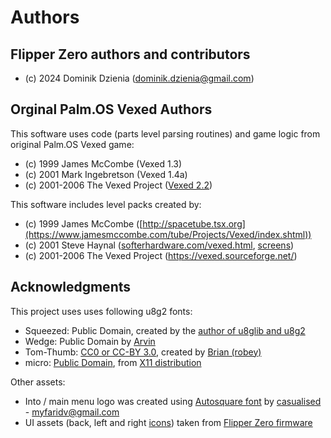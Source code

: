 # Authors

## Flipper Zero authors and contributors

- (c) 2024 Dominik Dzienia  ([dominik.dzienia@gmail.com](https://github.com/dlvoy))

## Orginal Palm.OS Vexed Authors

This software uses code (parts level parsing routines) and game logic from original Palm.OS Vexed game:

- (c) 1999 James McCombe (Vexed 1.3)
- (c) 2001 Mark Ingebretson (Vexed 1.4a)
- (c) 2001-2006 The Vexed Project ([Vexed 2.2](https://vexed.sourceforge.net/))

This software includes level packs created by:

- (c) 1999 James McCombe ([http://spacetube.tsx.org](https://www.jamesmccombe.com/tube/Projects/Vexed/index.shtml)) 
- (c) 2001 Steve Haynal ([softerhardware.com/vexed.html](https://web.archive.org/web/20081010144136/softerhardware.com/vexed.html), [screens](https://web.archive.org/web/20080922012137/http://www.114pda.com/game/puzzle/vexed-14a.htm))
- (c) 2001-2006 The Vexed Project (https://vexed.sourceforge.net/)

## Acknowledgments

This project uses uses following u8g2 fonts:

- Squeezed: Public Domain, created by the [author of u8glib and u8g2](https://github.com/olikraus)
- Wedge: Public Domain by [Arvin](https://www.pentacom.jp/pentacom/bitfontmaker2/gallery/?id=3950)
- Tom-Thumb: [CC0 or CC-BY 3.0](https://github.com/olikraus/u8g2/wiki/fntgrptomthumb#copyright), created by [Brian (robey)](https://robey.lag.net/2010/01/23/tiny-monospace-font.html)
- micro: [Public Domain](https://github.com/olikraus/u8g2/wiki/fntgrpx11#copyright), from [X11 distribution](http://cgit.freedesktop.org/xorg/font/)

Other assets:
- Into / main menu logo was created using [Autosquare font](https://www.dafont.com/autosquare.font) by [casualised](https://www.dafont.com/profile.php?user=1383431) - [myfaridv@gmail.com](myfaridv@gmail.com)
- UI assets (back, left and right [icons](https://github.com/flipperdevices/flipperzero-firmware/tree/dev/assets)) taken from [Flipper Zero firmware](https://github.com/flipperdevices/flipperzero-firmware)
 

